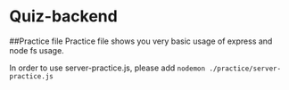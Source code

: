 # Quiz-backend

##Practice file 
Practice file shows you very basic usage of express and node fs usage.

In order to use server-practice.js, please add `nodemon ./practice/server-practice.js`

